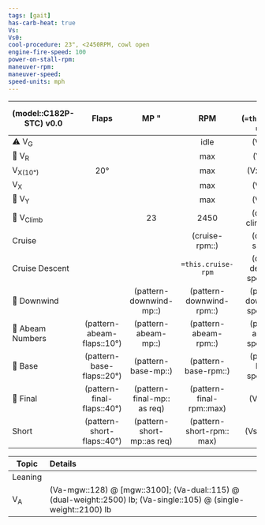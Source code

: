 ```yaml
---
tags: [gait]
has-carb-heat: true
Vs:
Vs0:
cool-procedure: 23", <2450RPM, cowl open
engine-fire-speed: 100
power-on-stall-rpm:
maneuver-rpm:
maneuver-speed:
speed-units: mph
---
```


| **(model::C182P-STC)** v0.0 |         **Flaps**          |            **MP "**             |          **RPM**          | **IAS (`=this.speed-units`)** |
| --------------------------- |:--------------------------:|:---------------------------:|:-------------------------:|:-----------------------------:|
| ⚠️ V<sub>G</sub>            |                            |                             |           idle            |           (Vg::86)            |
| 🛫 V<sub>R</sub>            |                            |                             |            max            |           (Vr::60)            |
| V<sub>X(10°)</sub>          |            20°             |                             |            max            |          (Vx10::60)           |
| V<sub>X</sub>               |                            |                             |            max            |           (Vx::70)            |
| 🛫 V<sub>Y</sub>            |                            |                             |            max            |           (Vy::89)            |
| 🛫 V<sub>Climb</sub>        |                            |             23              |           2450            |      (cruise-climb::105)      |
| Cruise                      |                            |                             |      (cruise-rpm::)       |       (cruise-speed::)        |
| Cruise Descent              |                            |                             |    `=this.cruise-rpm`     |   (cruise-descent-speed::90)    |
| 🛬 Downwind                 |                            |   (pattern-downwind-mp::)   | (pattern-downwind-rpm::)  |  (pattern-downwind-speed::90)   |
| 🛬 Abeam Numbers            |  (pattern-abeam-flaps::10°)   |    (pattern-abeam-mp::)     |   (pattern-abeam-rpm::)   |    (pattern-abeam-speed::80)    |
| 🛬 Base                     |   (pattern-base-flaps::20°)   |     (pattern-base-mp::)     |   (pattern-base-rpm::)    |    (pattern-base-speed::70)     |
| 🛬 Final                    | (pattern-final-flaps::40°) | (pattern-final-mp:: as req) | (pattern-final-rpm::max)  |           (Vref::70)            |
| Short                       | (pattern-short-flaps::40°) | (pattern-short-mp::as req)  | (pattern-short-rpm:: max) |         (Vshort::69)          |

| Topic         | Details                                                                                                       |
| ------------- |:------------------------------------------------------------------------------------------------------------- |
| Leaning       |                                                                           | 
| V<sub>A</sub> | (Va-mgw::128) @ [mgw::3100]; (Va-dual::115) @ (dual-weight::2500) lb; (Va-single::105) @ (single-weight::2100) lb |
